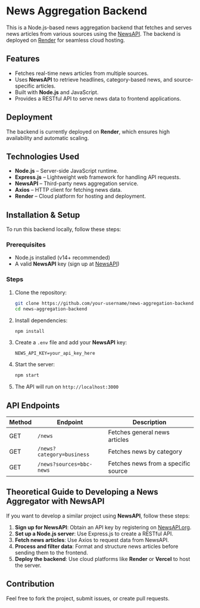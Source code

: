# News Aggregation Backend

This is a Node.js-based news aggregation backend that fetches and serves news articles from various sources using the [NewsAPI](https://newsapi.org/). The backend is deployed on [Render](https://render.com/) for seamless cloud hosting.

## Features
- Fetches real-time news articles from multiple sources.
- Uses **NewsAPI** to retrieve headlines, category-based news, and source-specific articles.
- Built with **Node.js** and JavaScript.
- Provides a RESTful API to serve news data to frontend applications.

## Deployment
The backend is currently deployed on **Render**, which ensures high availability and automatic scaling.

## Technologies Used
- **Node.js** – Server-side JavaScript runtime.
- **Express.js** – Lightweight web framework for handling API requests.
- **NewsAPI** – Third-party news aggregation service.
- **Axios** – HTTP client for fetching news data.
- **Render** – Cloud platform for hosting and deployment.

## Installation & Setup
To run this backend locally, follow these steps:

### Prerequisites
- Node.js installed (v14+ recommended)
- A valid **NewsAPI** key (sign up at [NewsAPI](https://newsapi.org/register))

### Steps
1. Clone the repository:
   ```bash
   git clone https://github.com/your-username/news-aggregation-backend.git
   cd news-aggregation-backend
   ```
2. Install dependencies:
   ```bash
   npm install
   ```
3. Create a `.env` file and add your **NewsAPI** key:
   ```plaintext
   NEWS_API_KEY=your_api_key_here
   ```
4. Start the server:
   ```bash
   npm start
   ```
5. The API will run on `http://localhost:3000`

## API Endpoints
| Method | Endpoint         | Description |
|--------|----------------|-------------|
| GET    | `/news`        | Fetches general news articles |
| GET    | `/news?category=business` | Fetches news by category |
| GET    | `/news?sources=bbc-news`  | Fetches news from a specific source |

## Theoretical Guide to Developing a News Aggregator with NewsAPI
If you want to develop a similar project using **NewsAPI**, follow these steps:

1. **Sign up for NewsAPI**: Obtain an API key by registering on [NewsAPI.org](https://newsapi.org/).
2. **Set up a Node.js server**: Use Express.js to create a RESTful API.
3. **Fetch news articles**: Use Axios to request data from NewsAPI.
4. **Process and filter data**: Format and structure news articles before sending them to the frontend.
5. **Deploy the backend**: Use cloud platforms like **Render** or **Vercel** to host the server.

## Contribution
Feel free to fork the project, submit issues, or create pull requests.

